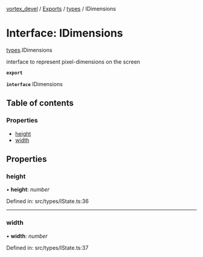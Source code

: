 [vortex_devel](../README.md) / [Exports](../modules.md) / [types](../modules/types.md) / IDimensions

# Interface: IDimensions

[types](../modules/types.md).IDimensions

interface to represent pixel-dimensions on the screen

**`export`** 

**`interface`** IDimensions

## Table of contents

### Properties

- [height](types.idimensions.md#height)
- [width](types.idimensions.md#width)

## Properties

### height

• **height**: *number*

Defined in: src/types/IState.ts:36

___

### width

• **width**: *number*

Defined in: src/types/IState.ts:37
